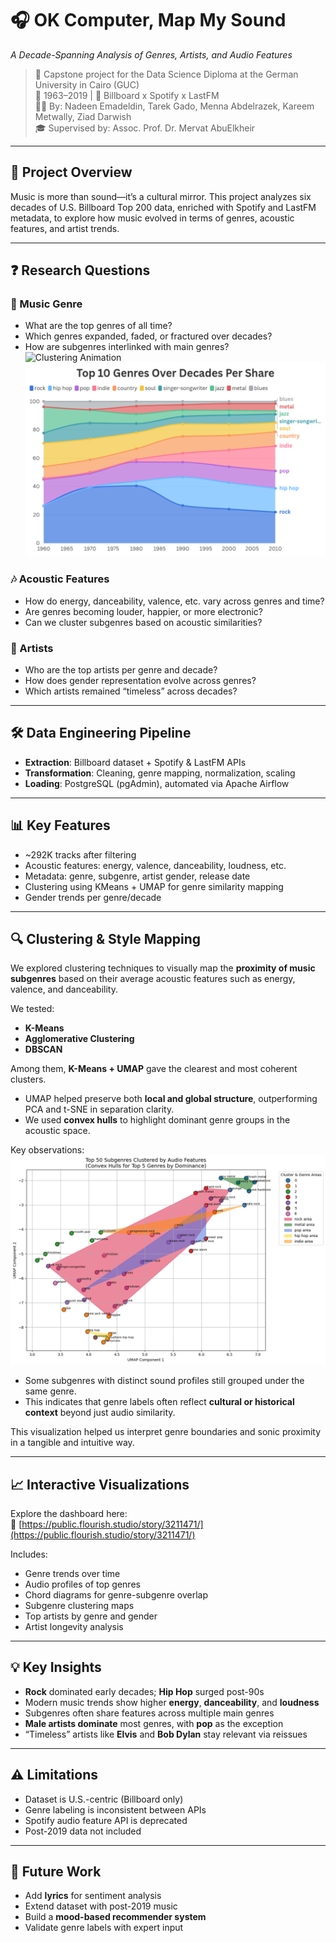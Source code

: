 # 🎧 OK Computer, Map My Sound  
*A Decade-Spanning Analysis of Genres, Artists, and Audio Features*

> 📍 Capstone project for the Data Science Diploma at the German University in Cairo (GUC)  
> 📆 1963–2019 | 🎼 Billboard x Spotify x LastFM  
> 👨‍💻 By: Nadeen Emadeldin, Tarek Gado, Menna Abdelrazek, Kareem Metwally, Ziad Darwish  
> 🎓 Supervised by: Assoc. Prof. Dr. Mervat AbuElkheir  

---

## 🎯 Project Overview

Music is more than sound—it’s a cultural mirror. This project analyzes six decades of U.S. Billboard Top 200 data, enriched with Spotify and LastFM metadata, to explore how music evolved in terms of genres, acoustic features, and artist trends.

---

## ❓ Research Questions

### 🎵 Music Genre
- What are the top genres of all time?
- Which genres expanded, faded, or fractured over decades?
- How are subgenres interlinked with main genres?
 ![Clustering Animation](genre-popularity-over-time.gif)
 ![Genre Trend](the-art-of-music.png)

### 🎶 Acoustic Features
- How do energy, danceability, valence, etc. vary across genres and time?
- Are genres becoming louder, happier, or more electronic?
- Can we cluster subgenres based on acoustic similarities?

### 👥 Artists
- Who are the top artists per genre and decade?
- How does gender representation evolve across genres?
- Which artists remained “timeless” across decades?

---

## 🛠️ Data Engineering Pipeline

- **Extraction**: Billboard dataset + Spotify & LastFM APIs  
- **Transformation**: Cleaning, genre mapping, normalization, scaling  
- **Loading**: PostgreSQL (pgAdmin), automated via Apache Airflow  

---

## 📊 Key Features

- ~292K tracks after filtering  
- Acoustic features: energy, valence, danceability, loudness, etc.  
- Metadata: genre, subgenre, artist gender, release date  
- Clustering using KMeans + UMAP for genre similarity mapping  
- Gender trends per genre/decade  

---

## 🔍 Clustering & Style Mapping

We explored clustering techniques to visually map the **proximity of music subgenres** based on their average acoustic features such as energy, valence, and danceability.  

We tested:
- **K-Means**
- **Agglomerative Clustering**
- **DBSCAN**

Among them, **K-Means + UMAP** gave the clearest and most coherent clusters.  
- UMAP helped preserve both **local and global structure**, outperforming PCA and t-SNE in separation clarity.  
- We used **convex hulls** to highlight dominant genre groups in the acoustic space.  

Key observations:
![Genre Trend](Clustering.png)
- Some subgenres with distinct sound profiles still grouped under the same genre.
- This indicates that genre labels often reflect **cultural or historical context** beyond just audio similarity.

This visualization helped us interpret genre boundaries and sonic proximity in a tangible and intuitive way.

---

## 📈 Interactive Visualizations

Explore the dashboard here:  
🔗 [https://public.flourish.studio/story/3211471/](https://public.flourish.studio/story/3211471/)

Includes:
- Genre trends over time  
- Audio profiles of top genres  
- Chord diagrams for genre-subgenre overlap  
- Subgenre clustering maps  
- Top artists by genre and gender  
- Artist longevity analysis  

---

## 💡 Key Insights

- **Rock** dominated early decades; **Hip Hop** surged post-90s  
- Modern music trends show higher **energy**, **danceability**, and **loudness**  
- Subgenres often share features across multiple main genres  
- **Male artists dominate** most genres, with **pop** as the exception  
- “Timeless” artists like **Elvis** and **Bob Dylan** stay relevant via reissues  

---

## ⚠️ Limitations

- Dataset is U.S.-centric (Billboard only)  
- Genre labeling is inconsistent between APIs  
- Spotify audio feature API is deprecated  
- Post-2019 data not included  

---

## 🚀 Future Work

- Add **lyrics** for sentiment analysis  
- Extend dataset with post-2019 music  
- Build a **mood-based recommender system**  
- Validate genre labels with expert input  

